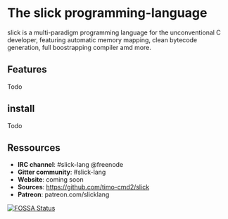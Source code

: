 # The slick programming-language

slick is a multi-paradigm programming language for the unconventional C developer, featuring automatic memory mapping, clean bytecode generation, full boostrapping compiler amd more.

## Features

Todo

## install

Todo

## Ressources

- **IRC channel**: #slick-lang @freenode
- **Gitter community**: #slick-lang
- **Website**: coming soon
- **Sources**: https://github.com/timo-cmd2/slick
- **Patreon**: patreon.com/slicklang

[![FOSSA Status](https://app.fossa.com/api/projects/git%2Bgithub.com%2Ftimo-cmd2%2Fslick.svg?type=large)](https://app.fossa.com/projects/git%2Bgithub.com%2Ftimo-cmd2%2Fslick?ref=badge_large)
